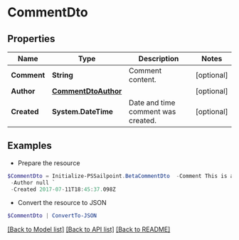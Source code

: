 # CommentDto
## Properties

Name | Type | Description | Notes
------------ | ------------- | ------------- | -------------
**Comment** | **String** | Comment content. | [optional] 
**Author** | [**CommentDtoAuthor**](CommentDtoAuthor.md) |  | [optional] 
**Created** | **System.DateTime** | Date and time comment was created. | [optional] 

## Examples

- Prepare the resource
```powershell
$CommentDto = Initialize-PSSailpoint.BetaCommentDto  -Comment This is a comment. `
 -Author null `
 -Created 2017-07-11T18:45:37.098Z
```

- Convert the resource to JSON
```powershell
$CommentDto | ConvertTo-JSON
```

[[Back to Model list]](../README.md#documentation-for-models) [[Back to API list]](../README.md#documentation-for-api-endpoints) [[Back to README]](../README.md)

